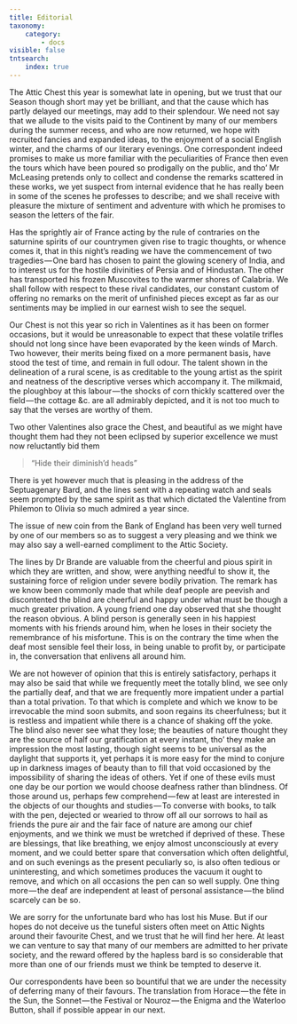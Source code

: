 ```yaml
---
title: Editorial
taxonomy:
    category:
        - docs
visible: false
tntsearch:
    index: true
---
```


The Attic Chest this year is somewhat late in opening, but we trust that our Season though short may yet be brilliant, and that the cause which has partly delayed our meetings, may add to their splendour. We need not say that we allude to the visits paid to the Continent by many of our members during the summer recess, and who are now returned, we hope with recruited fancies and expanded ideas, to the enjoyment of a social English winter, and the charms of our literary evenings. One correspondent indeed promises to make us more familiar with the peculiarities of France then even the tours which have been poured so prodigally on the public, and tho’ Mr McLeasing pretends only to collect and condense the remarks scattered in these works, we yet suspect from internal evidence that he has really been in some of the scenes he professes to describe; and we shall receive with pleasure the mixture of sentiment and adventure with which he promises to season the letters of the fair.

Has the sprightly air of France acting by the rule of contraries on the saturnine spirits of our countrymen given rise to tragic thoughts, or whence comes it, that in this night’s reading we have the commencement of two tragedies — One bard has chosen to paint the glowing scenery of India, and to interest us for the hostile divinities of Persia and of Hindustan. The other has transported his frozen Muscovites to the warmer shores of Calabria. We shall follow with respect to these rival candidates, our constant custom of offering no remarks on the merit of unfinished pieces except as far as our sentiments may be implied in our earnest wish to see the sequel.

Our Chest is not this year so rich in Valentines as it has been on former occasions, but it would be unreasonable to expect that these volatile trifles should not long since have been evaporated by the keen winds of March. Two however, their merits being fixed on a more permanent basis, have stood the test of time, and remain in full odour. The talent shown in the delineation of a rural scene, is as creditable to the young artist as the spirit and neatness of the descriptive verses which accompany it. The milkmaid, the ploughboy at this labour — the shocks of corn thickly scattered over the field — the cottage &c. are all admirably depicted, and it is not too much to say that the verses are worthy of them.

Two other Valentines also grace the Chest, and beautiful as we might have thought them had they not been eclipsed by superior excellence we must now reluctantly bid them

> “Hide their diminish’d heads”

There is yet however much that is pleasing in the address of the Septuagenary Bard, and the lines sent with a repeating watch and seals seem prompted by the same spirit as that which dictated the Valentine from Philemon to Olivia so much admired a year since.

The issue of new coin from the Bank of England has been very well turned by one of our members so as to suggest a very pleasing and we think we may also say a well-earned compliment to the Attic Society.

The lines by Dr Brande are valuable from the cheerful and pious spirit in which they are written, and show, were anything needful to show it, the sustaining force of religion under severe bodily privation. The remark has we know been commonly made that while deaf people are peevish and discontented the blind are cheerful and happy under what must be though a much greater privation. A young friend one day observed that she thought the reason obvious. A blind person is generally seen in his happiest moments with his friends around him, when he loses in their society the remembrance of his misfortune. This is on the contrary the time when the deaf most sensible feel their loss, in being unable to profit by, or participate in, the conversation that enlivens all around him.

We are not however of opinion that this is entirely satisfactory, perhaps it may also be said that while we frequently meet the totally blind, we see only the partially deaf, and that we are frequently more impatient under a partial than a total privation. To that which is complete and which we know to be irrevocable the mind soon submits, and soon regains its cheerfulness; but it is restless and impatient while there is a chance of shaking off the yoke. The blind also never see what they lose; the beauties of nature thought they are the source of half our gratification at every instant, tho’ they make an impression the most lasting, though sight seems to be universal as the daylight that supports it, yet perhaps it is more easy for the mind to conjure up in darkness images of beauty than to fill that void occasioned by the impossibility of sharing the ideas of others. Yet if one of these evils must one day be our portion we would choose deafness rather than blindness. Of those around us, perhaps few comprehend — few at least are interested in the objects of our thoughts and studies — To converse with books, to talk with the pen, dejected or wearied to throw off all our sorrows to hail as friends the pure air and the fair face of nature are among our chief enjoyments, and we think we must be wretched if deprived of these. These are blessings, that like breathing, we enjoy almost unconsciously at every moment, and we could better spare that conversation which often delightful, and on such evenings as the present peculiarly so, is also often tedious or uninteresting, and which sometimes produces the vacuum it ought to remove, and which on all occasions the pen can so well supply. One thing more — the deaf are independent at least of personal assistance — the blind scarcely can be so.

We are sorry for the unfortunate bard who has lost his Muse. But if our hopes do not deceive us the tuneful sisters often meet on Attic Nights around their favourite Chest, and we trust that he will find her here. At least we can venture to say that many of our members are admitted to her private society, and the reward offered by the hapless bard is so considerable that more than one of our friends must we think be tempted to deserve it.

Our correspondents have been so bountiful that we are under the necessity of deferring many of their favours. The translation from Horace — the fête in the Sun, the Sonnet — the Festival or Nouroz — the Enigma and the Waterloo Button, shall if possible appear in our next.